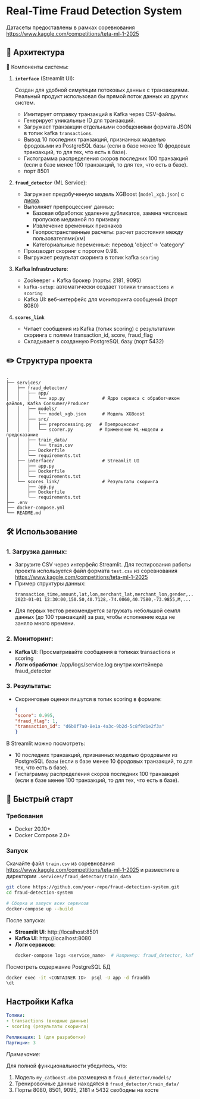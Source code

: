# Real-Time Fraud Detection System
Датасеты предоставлены в рамках соревнования https://www.kaggle.com/competitions/teta-ml-1-2025

## 🧩 Архитектура

🔨 Компоненты системы:
1. **`interface`** (Streamlit UI):
   
   Создан для удобной симуляции потоковых данных с транзакциями. Реальный продукт использовал бы прямой поток данных из других систем.
    - Имитирует отправку транзакций в Kafka через CSV-файлы.
    - Генерирует уникальные ID для транзакций.
    - Загружает транзакции отдельными сообщениями формата JSON в топик kafka `transactions`.
    - Вывод 10 последних транзакций, признанных моделью фродовыми из PostgreSQL базы (если в базе менее 10 фродовых транзакций, то для тех, что есть в базе).
    - Гистограмма распределения скоров последних 100 транзакций (если в базе менее 100 транзакций, то для тех, что есть в базе).
    - порт 8501

2. **`fraud_detector`** (ML Service):
   - Загружает предобученную модель XGBoost (`model_xgb.json`) с [диска](https://drive.google.com/uc?id=1fQ7hQUijNBnCQEptuREDvPOTPHXyWRsa).
   - Выполняет препроцессинг данных:
     - Базовая обработка: удаление дубликатов, замена числовых пропусков медианой по признаку
     - Извлечение временных признаков
     - Геопространственные расчеты: расчет расстояния между пользователями(км)
     - Категориальные переменные: перевод 'object'-> 'category'
   - Производит скоринг с порогом 0.98.
   - Выгружает результат скоринга в топик kafka `scoring`

3. **Kafka Infrastructure**:
   - Zookeeper + Kafka брокер (порты: 2181, 9095)
   - `kafka-setup`: автоматически создает топики `transactions` и `scoring`
   - Kafka UI: веб-интерфейс для мониторинга сообщений (порт 8080)
    
4. **`scores_link`**
   - Читает сообщения из Kafka (топик scoring) с результатами скоринга с полями transaction_id, score, fraud_flag
   - Складывает в созданную PostgreSQL базу (порт 5432)
  
## ✏️ Структура проекта

```
.
├── services/
│   ├── fraud_detector/
│   │   ├── app/
│   │   │   └── app.py              # Ядро сервиса с обработчиком файлов, Kafka Consumer/Producer
│   │   ├── models/
│   │   │   └── model_xgb.json      # Модель XGBoost
│   │   ├── src/
│   │   │   ├── preprocessing.py   # Препроцессинг
│   │   │   └── scorer.py          # Применение ML-модели и предсказание
│   │   ├── train_data/
│   │   │   └── train.csv
│   │   ├── Dockerfile
│   │   └── requirements.txt
│   ├── interface/                  # Streamlit UI
│   │   ├── app.py
│   │   ├── Dockerfile
│   │   └── requirements.txt
│   └── scores_link/                # Результаты скоринга
│       ├── app.py
│       ├── Dockerfile
│       └── requirements.txt
├── .env
├── docker-compose.yml
└── README.md

```

## 🛠️ Использование

### 1. Загрузка данных:

 - Загрузите CSV через интерфейс Streamlit. Для тестирования работы проекта используется файл формата `test.csv` из соревнования https://www.kaggle.com/competitions/teta-ml-1-2025
 - Пример структуры данных:
    ```csv
    transaction_time,amount,lat,lon,merchant_lat,merchant_lon,gender,...
    2023-01-01 12:30:00,150.50,40.7128,-74.0060,40.7580,-73.9855,M,...
    ```
 - Для первых тестов рекомендуется загружать небольшой семпл данных (до 100 транзакций) за раз, чтобы исполнение кода не заняло много времени.

### 2. Мониторинг:
 - **Kafka UI**: Просматривайте сообщения в топиках transactions и scoring
 - **Логи обработки**: /app/logs/service.log внутри контейнера fraud_detector

### 3. Результаты:

 - Скоринговые оценки пишутся в топик scoring в формате:
    ```json
    {
    "score": 0.995, 
    "fraud_flag": 1, 
    "transaction_id": "d6b0f7a0-8e1a-4a3c-9b2d-5c8f9d1e2f3a"
    }
    ```
В Streamlit можно посмотреть:
- 10 последних транзакций, признанных моделью фродовыми из PostgreSQL базы (если в базе менее 10 фродовых транзакций, то для тех, что есть в базе).
- Гистаграмму распределения скоров последних 100 транзакций (если в базе менее 100 транзакций, то для тех, что есть в базе).

## 🚀 Быстрый старт

### Требования
- Docker 20.10+
- Docker Compose 2.0+

### Запуск

Скачайте файл `train.csv` из соревнования https://www.kaggle.com/competitions/teta-ml-1-2025 и разместите в директории `.services/fraud_detector/train_data`
```bash
git clone https://github.com/your-repo/fraud-detection-system.git
cd fraud-detection-system

# Сборка и запуск всех сервисов
docker-compose up --build
```
После запуска:
- **Streamlit UI**: http://localhost:8501
- **Kafka UI**: http://localhost:8080
- **Логи сервисов**: 
  ```bash
  docker-compose logs <service_name>  # Например: fraud_detector, kafka, interface
  ```
Посмотреть содержание PostgreSQL БД
```bash
docker exec -it <CONTAINER ID>  psql -U app -d frauddb
\dt
```
## Настройки Kafka
```yml
Топики:
- transactions (входные данные)
- scoring (результаты скоринга)

Репликация: 1 (для разработки)
Партиции: 3
```

*Примечание:* 

Для полной функциональности убедитесь, что:
1. Модель `my_catboost.cbm` размещена в `fraud_detector/models/`
2. Тренировочные данные находятся в `fraud_detector/train_data/`
3. Порты 8080, 8501, 9095, 2181 и 5432 свободны на хосте
